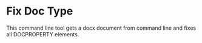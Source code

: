 # Fix Doc Type

This command line tool gets a docx document from command line and fixes all DOCPROPERTY elements.
